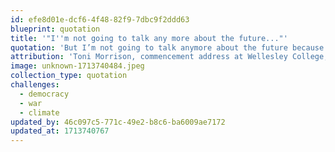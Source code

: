 ```yaml
---
id: efe8d01e-dcf6-4f48-82f9-7dbc9f2ddd63
blueprint: quotation
title: '"I''m not going to talk any more about the future..."'
quotation: 'But I’m not going to talk anymore about the future because I’m hesitant to describe or predict, because I’m not even certain that it exists. That is to say, I’m not certain that somehow, perhaps, a burgeoning ménage a trois of political interests, corporate interests and military interests will not prevail and literally annihilate an inhabitable, humane future. Because I don’t think we can any longer rely on separation of powers, free speech, religious tolerance or unchallengeable civil liberties as a matter of course. That is, not while finite humans in the flux of time make decisions of infinite damage. Not while finite humans make infinite claims of virtue and unassailable power that are beyond their competence, if not their reach. So, no happy talk about the future.'
attribution: 'Toni Morrison, commencement address at Wellesley College, 2004'
image: unknown-1713740484.jpeg
collection_type: quotation
challenges:
  - democracy
  - war
  - climate
updated_by: 46c097c5-771c-49e2-b8c6-ba6009ae7172
updated_at: 1713740767
---
```

